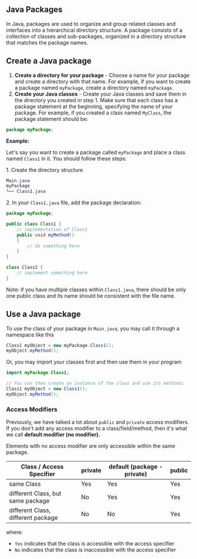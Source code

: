 ## Java Packages

In Java, packages are used to organize and group related classes and interfaces into a hierarchical directory structure. A package consists of a collection of classes and sub-packages, organized in a directory structure that matches the package names.

## Create a Java package

1.  **Create a directory for your package** \- Choose a name for your package and create a directory with that name. For example, if you want to create a package named `myPackage`, create a directory named `myPackage`.
2.  **Create your Java classes** \- Create your Java classes and save them in the directory you created in step 1. Make sure that each class has a package statement at the beginning, specifying the name of your package. For example, if you created a class named `MyClass`, the package statement should be:

```java
package myPackage;
```

**Example:**

Let's say you want to create a package called `myPackage` and place a class named `Class1` in it. You should follow these steps:

1. Create the directory structure

```css
Main.java
myPackage
└── Class1.java
```

2. In your `Class1.java` file, add the package declaration:

```Java
package myPackage;

public class Class1 {
    // implementation of Class1
    public void myMethod()
    {
    	// do something here
    }
}

class Class2 { 
    // implement something here
}
```

Note: if you have multiple classes within `Class1.java`, there should be only one public class and its name should be consistent with the file name.

## Use a Java package

To use the class of your package in `Main.java`, you may call it through a namespace like this

```Java
Class1 myObject = new myPackage.Class1();
myObject.myMethod();
```

Or, you may import your classes first and then use them in your program

```java
import myPackage.Class1;

// You can then create an instance of the class and use its methods:
Class1 myObject = new Class1();
myObject.myMethod();
```

### Access Modifiers

Previously, we have talked a lot about `public` and `private` access modifiers. If you don't add any access modifier to a class/field/method, then it's what we call **default modifier (no modifier).**

Elements with no access modifier are only accessible within the same package.

| Class / Access Specifier | private | default (package - private) | public |
| --- | --- | --- | --- |
| same Class | Yes | Yes | Yes |
| different Class, but same package | No  | Yes | Yes |
| different Class, different package | No  | No  | Yes |

where:

- `Yes` indicates that the class is accessible with the access specifier
- `No` indicates that the class is inaccessible with the access specifier